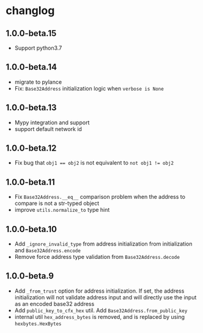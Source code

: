 # changlog

## 1.0.0-beta.15

* Support python3.7

## 1.0.0-beta.14

* migrate to pylance
* Fix: `Base32Address` initialization logic when `verbose is None`

## 1.0.0-beta.13

* Mypy integration and support
* support default network id

## 1.0.0-beta.12

* Fix bug that `obj1 == obj2` is not equivalent to `not obj1 != obj2`

## 1.0.0-beta.11

* Fix `Base32Address.__eq__` comparison problem when the address to compare is not a str-typed object
* improve `utils.normalize_to` type hint

## 1.0.0-beta.10

* Add `_ignore_invalid_type` from address initialization from initialization and `Base32Address.encode`
* Remove force address type validation from `Base32Address.decode`

## 1.0.0-beta.9

* Add `_from_trust` option for address initialization. If set, the address initialization will not validate address input and will directly use the input as an encoded base32 address
* Add `public_key_to_cfx_hex` util. Add `Base32Address.from_public_key`
* internal util `hex_address_bytes` is removed, and is replaced by using `hexbytes.HexBytes`
